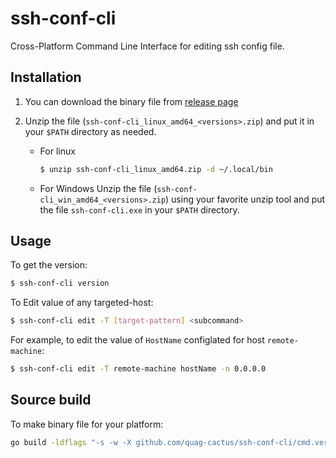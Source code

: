 # ssh-conf-cli
Cross-Platform Command Line Interface for editing ssh config file.

## Installation

1. You can download the binary file from [release page](https://github.com/quag-cactus/ssh-conf-cli/releases)

2. Unzip the file (`ssh-conf-cli_linux_amd64_<versions>.zip`) and put it in your `$PATH` directory as needed.
    * For linux
        ```bash
        $ unzip ssh-conf-cli_linux_amd64.zip -d ~/.local/bin
        ```
    * For Windows
        Unzip the file (`ssh-conf-cli_win_amd64_<versions>.zip`) using your favorite unzip tool and put the file `ssh-conf-cli.exe` in your `$PATH` directory.

## Usage

To get the version:
```bash
$ ssh-conf-cli version
```

To Edit value of any targeted-host:
```bash
$ ssh-conf-cli edit -T [target-pattern] <subcommand> 
```
For example, to edit the value of `HostName` configlated for host `remote-machine`:
```bash
$ ssh-conf-cli edit -T remote-machine hostName -n 0.0.0.0
```

## Source build

To make binary file for your platform:
```bash
go build -ldflags "-s -w -X github.com/quag-cactus/ssh-conf-cli/cmd.version=<VERSION_STRING>" -trimpath ./...
```
